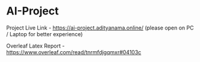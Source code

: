 # AI-Project
Project Live Link - https://ai-project.adityanama.online/
(please open on PC / Laptop for better experience)

Overleaf Latex Report - https://www.overleaf.com/read/tnrmfdjgqmxr#04103c
